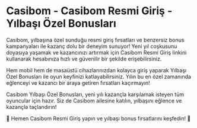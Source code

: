# Casibom - Casibom Resmi Giriş - Yılbaşı Özel Bonusları

Casibom, yılbaşına özel sunduğu resmi giriş fırsatları ve benzersiz bonus kampanyaları ile kazanç dolu bir deneyim sunuyor! Yeni yıl coşkusunu doyasıya yaşamak ve kazancınızı artırmak için Casibom Resmi Giriş linkini kullanarak hesabınıza hızlı ve güvenilir bir şekilde erişebilirsiniz.

Hem mobil hem de masaüstü cihazlarınızdan kolayca giriş yaparak Yılbaşı Özel Bonusları ile oyun keyfinizi katlayabilirsiniz. Yılın bu en özel zamanında eğlenceyi ve kazancı bir araya getiren fırsatları kaçırmayın!

Casibom Yılbaşı Özel Bonusları, yeni yılı kazançla karşılamak isteyen tüm oyuncular için hazır. Siz de Casibom ailesine katılın, yılbaşını eğlence ve kazançla taçlandırın!

🎉 Hemen Casibom Resmi Giriş yapın ve yılbaşı bonus fırsatlarını keşfedin! 🎁
